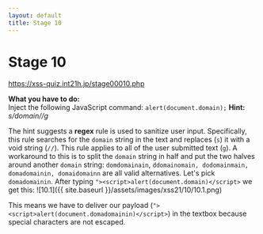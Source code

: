 ```yaml
---
layout: default
title: Stage 10
---
```


# Stage 10
https://xss-quiz.int21h.jp/stage00010.php


**What you have to do:**  
Inject the following JavaScript command: `alert(document.domain);`
**Hint:** *s/domain//g*

The hint suggests a **regex** rule is used to sanitize user input. Specifically, this rule searches for the `domain` string in the text and replaces (`s`) it with a void string (`//`). This rule applies to all of the user submitted text (`g`).
A workaround to this is to split the `domain` string in half and put the two halves around another `domain` string: `domdomainain`, `ddomainomain, dodomainmain, domadomainin, domaidomainn` are all valid alternatives. Let's pick `domadomainin`.
After typing `"><script>alert(document.domain)</script>` we get this:
![10.1]({{ site.baseurl }}/assets/images/xss21/10/10.1.png)

This means we have to deliver our payload (`"><script>alert(document.domadomainin)</script>`) in the textbox because special characters are not escaped.